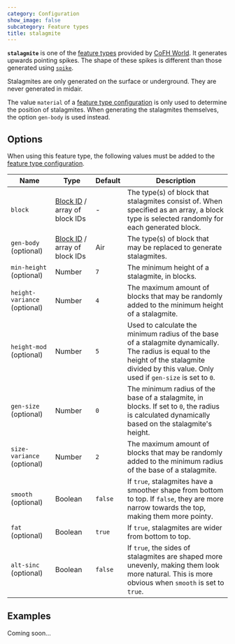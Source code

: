 ```yaml
---
category: Configuration
show_image: false
subcategory: Feature types
title: stalagmite
---
```


**`stalagmite`** is one of the [feature types](../) provided by [CoFH
World](../../../). It generates upwards pointing spikes. The shape of these
spikes is different than those generated using [`spike`](../spike/).

Stalagmites are only generated on the surface or underground. They are never
generated in midair.

The value `material` of a [feature type
configuration](../../feature-format/#feature-type-configuration) is only used to
determine the position of stalagmites. When generating the stalagmites
themselves, the option `gen-body` is used instead.


Options
-------

When using this feature type, the following values must be added to the [feature
type configuration](../../feature-format/#feature-type-configuration).


|Name|Type|Default|Description|
|--- |--- |--- |--- |
|`block`|[Block ID](../../common-formats/block-id/) / array of block IDs|-|The type(s) of block that stalagmites consist of. When specified as an array, a block type is selected randomly for each generated block.|
|`gen-body` (optional)|[Block ID](../../common-formats/block-id/) / array of block IDs|Air|The type(s) of block that may be replaced to generate stalagmites.|
|`min-height` (optional)|Number|`7`|The minimum height of a stalagmite, in blocks.|
|`height-variance` (optional)|Number|`4`|The maximum amount of blocks that may be randomly added to the minimum height of a stalagmite.|
|`height-mod` (optional)|Number|`5`|Used to calculate the minimum radius of the base of a stalagmite dynamically. The radius is equal to the height of the stalagmite divided by this value. Only used if `gen-size` is set to `0`.|
|`gen-size` (optional)|Number|`0`|The minimum radius of the base of a stalagmite, in blocks. If set to `0`, the radius is calculated dynamically based on the stalagmite's height.|
|`size-variance` (optional)|Number|`2`|The maximum amount of blocks that may be randomly added to the minimum radius of the base of a stalagmite.|
|`smooth` (optional)|Boolean|`false`|If `true`, stalagmites have a smoother shape from bottom to top. If `false`, they are more narrow towards the top, making them more pointy.|
|`fat` (optional)|Boolean|`true`|If `true`, stalagmites are wider from bottom to top.|
|`alt-sinc` (optional)|Boolean|`false`|If `true`, the sides of stalagmites are shaped more unevenly, making them look more natural. This is more obvious when `smooth` is set to `true`.|



Examples
--------

Coming soon...
